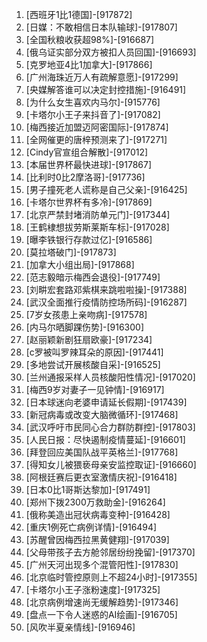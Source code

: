 
1. [西班牙1比1德国]-[917872]
1. [日媒：不敢相信日本队输球]-[917807]
1. [全国秋粮收获超98%]-[916687]
1. [俄乌证实部分双方被扣人员回国]-[916693]
1. [克罗地亚4比1加拿大]-[917866]
1. [广州海珠近万人有疏解意愿]-[917299]
1. [央媒解答谁可以决定封控措施]-[916491]
1. [为什么女生喜欢内马尔]-[915776]
1. [卡塔尔小王子来抖音了]-[917082]
1. [梅西接近加盟迈阿密国际]-[917874]
1. [全网催更的唐梓预测来了]-[917271]
1. [Cindy官宣组合解散]-[917012]
1. [本届世界杯最快进球]-[917867]
1. [比利时0比2摩洛哥]-[917736]
1. [男子撞死老人谎称是自己父亲]-[916425]
1. [卡塔尔世界杯有多冷]-[917869]
1. [北京严禁封堵消防单元门]-[917344]
1. [王鹤棣想拔劳斯莱斯车标]-[917028]
1. [曝李铁银行存款过亿]-[916586]
1. [莫拉塔破门]-[917873]
1. [加拿大小组出局]-[917868]
1. [范志毅暗示梅西会退役]-[917749]
1. [刘畊宏套路邓紫棋来跳啦啦操]-[917388]
1. [武汉全面推行疫情防控场所码]-[916287]
1. [7岁女孩患上亲吻病]-[917578]
1. [内马尔晒脚踝伤势]-[916300]
1. [赵丽颖新剧狂扇欧豪]-[917234]
1. [c罗被叫罗辣耳朵的原因]-[917441]
1. [多地尝试开展核酸自采]-[916525]
1. [兰州通报采样人员核酸阳性情况]-[917020]
1. [梅西9岁对妻子一见钟情]-[916917]
1. [日本球迷向老婆申请延长假期]-[917439]
1. [新冠病毒或改变大脑微循环]-[917468]
1. [武汉呼吁市民同心合力群防群控]-[917803]
1. [人民日报：尽快遏制疫情蔓延]-[916601]
1. [拜登回应美国队战平英格兰]-[917768]
1. [得知女儿被猥亵母亲安监控取证]-[916660]
1. [阿根廷赛后更衣室激情庆祝]-[916418]
1. [日本0比1哥斯达黎加]-[917491]
1. [郑州下拨2300万救助金]-[916264]
1. [俄称美造出冠状病毒变种]-[916428]
1. [重庆1例死亡病例详情]-[916494]
1. [苏醒曾因梅西拉黑黄健翔]-[917039]
1. [父母带孩子去方舱邻居纷纷挽留]-[917370]
1. [广州天河出现多个混管阳性]-[917830]
1. [北京临时管控原则上不超24小时]-[917355]
1. [卡塔尔小王子涨粉速度]-[917325]
1. [北京病例增速尚无缓解趋势]-[917346]
1. [盘点一下令人迷惑的AI绘画]-[916705]
1. [风吹半夏亲情线]-[916946]